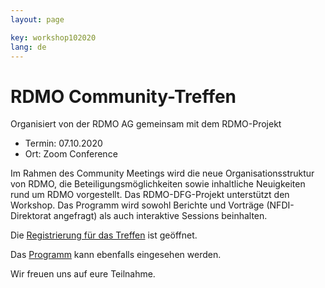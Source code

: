 ```yaml
---
layout: page

key: workshop102020
lang: de
---
```


# RDMO Community-Treffen

Organisiert von der RDMO AG gemeinsam mit dem RDMO-Projekt

- Termin:   07.10.2020
- Ort: Zoom Conference

Im Rahmen des Community Meetings wird die neue Organisationsstruktur von RDMO, die Beteiligungsmöglichkeiten sowie inhaltliche Neuigkeiten rund um RDMO vorgestellt. Das RDMO-DFG-Projekt unterstützt den Workshop. Das Programm wird sowohl Berichte und Vorträge (NFDI-Direktorat angefragt) als auch interaktive Sessions beinhalten.

Die [Registrierung für das Treffen](https://meetings.aip.de/event/9/) ist geöffnet.

Das [Programm](/events/workshop102020_programm/) kann ebenfalls eingesehen werden.

Wir freuen uns auf eure Teilnahme.
